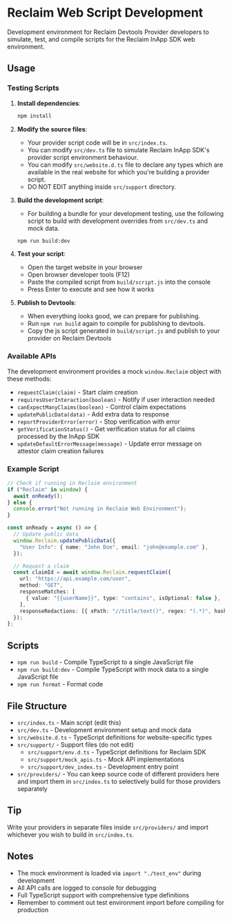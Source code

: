 # Reclaim Web Script Development

Development environment for Reclaim Devtools Provider developers to simulate, test, and compile scripts for the Reclaim InApp SDK web environment.

## Usage

### Testing Scripts

1. **Install dependencies**:

   ```bash
   npm install
   ```

2. **Modify the source files**:
   - Your provider script code will be in `src/index.ts`.
   - You can modify `src/dev.ts` file to simulate Reclaim InApp SDK's provider script environment behaviour.
   - You can modify `src/website.d.ts` file to declare any types which are available in the real website for which you're building a provider script.
   - DO NOT EDIT anything inside `src/support` directory.

3. **Build the development script**:
   - For building a bundle for your development testing, use the following script to build with development overrides from `src/dev.ts` and mock data.

   ```bash
   npm run build:dev
   ```

4. **Test your script**:
   - Open the target website in your browser
   - Open browser developer tools (F12)
   - Paste the compiled script from `build/script.js` into the console
   - Press Enter to execute and see how it works

5. **Publish to Devtools**:
   - When everything looks good, we can prepare for publishing.
   - Run `npm run build` again to compile for publishing to devtools.
   - Copy the js script generated in `build/script.js` and publish to your provider on Reclaim Devtools

### Available APIs

The development environment provides a mock `window.Reclaim` object with these methods:

- `requestClaim(claim)` - Start claim creation
- `requiresUserInteraction(boolean)` - Notify if user interaction needed
- `canExpectManyClaims(boolean)` - Control claim expectations
- `updatePublicData(data)` - Add extra data to response
- `reportProviderError(error)` - Stop verification with error
- `getVerificationStatus()` - Get verification status for all claims processed by the InApp SDK
- `updateDefaultErrorMessage(message)` - Update error message on attestor claim creation failures

### Example Script

```typescript
// Check if running in Reclaim environment
if ("Reclaim" in window) {
  await onReady();
} else {
  console.error("Not running in Reclaim Web Environment");
}

const onReady = async () => {
  // Update public data
  window.Reclaim.updatePublicData({
    "User Info": { name: "John Doe", email: "john@example.com" },
  });

  // Request a claim
  const claimId = await window.Reclaim.requestClaim({
    url: "https://api.example.com/user",
    method: "GET",
    responseMatches: [
      { value: "{{userName}}", type: "contains", isOptional: false },
    ],
    responseRedactions: [{ xPath: "//title/text()", regex: "(.*)", hash: "" }],
  });
};
```

## Scripts

- `npm run build` - Compile TypeScript to a single JavaScript file
- `npm run build:dev` - Compile TypeScript with mock data to a single JavaScript file
- `npm run format` - Format code

## File Structure

- `src/index.ts` - Main script (edit this)
- `src/dev.ts` - Development environment setup and mock data
- `src/website.d.ts` - TypeScript definitions for website-specific types
- `src/support/` - Support files (do not edit)
  - `src/support/env.d.ts` - TypeScript definitions for Reclaim SDK
  - `src/support/mock_apis.ts` - Mock API implementations
  - `src/support/dev_index.ts` - Development entry point
- `src/providers/` - You can keep source code of different providers here and import them in `src/index.ts` to selectively build for those providers separately

## Tip

Write your providers in separate files inside `src/providers/` and import whichever you wish to build in `src/index.ts`.

## Notes

- The mock environment is loaded via `import "./test_env"` during development
- All API calls are logged to console for debugging
- Full TypeScript support with comprehensive type definitions
- Remember to comment out test environment import before compiling for production
